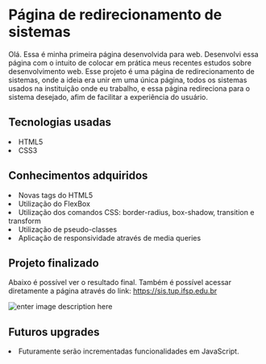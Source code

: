 # Página de redirecionamento de sistemas

Olá.
Essa é minha primeira página desenvolvida para web.
Desenvolvi essa página com o intuito de colocar em prática meus recentes estudos sobre desenvolvimento web.
Esse projeto é uma página de redirecionamento de sistemas, onde a ideia era unir em uma única página, todos os sistemas usados na instituição onde eu trabalho, e essa página redireciona para o sistema desejado, afim de facilitar a experiência do usuário.

## Tecnologias usadas
<li> HTML5
<li> CSS3

## Conhecimentos adquiridos
<li> Novas tags do HTML5
<li> Utilização do FlexBox
<li> Utilização dos comandos CSS: border-radius, box-shadow, transition e transform
<li> Utilização de pseudo-classes
<li> Aplicação de responsividade através de media queries

## Projeto finalizado
Abaixo é possível ver o resultado final. Também é possível acessar diretamente a página através do link: https://sis.tup.ifsp.edu.br

![enter image description here](https://github.com/willian-souza/redirect-page/blob/master/assets/redirect-page.gif?raw=true)

## Futuros upgrades
<li> Futuramente serão incrementadas funcionalidades em JavaScript.
